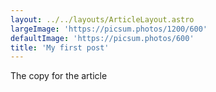 ```yaml
---
layout: ../../layouts/ArticleLayout.astro
largeImage: 'https://picsum.photos/1200/600'
defaultImage: 'https://picsum.photos/600'
title: 'My first post'
---
```


The copy for the article